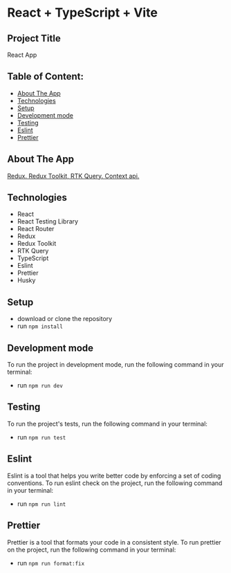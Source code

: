 # React + TypeScript + Vite

## Project Title

React App

## Table of Content:

- [About The App](#about-the-app)
- [Technologies](#technologies)
- [Setup](#setup)
- [Development mode](#development-mode)
- [Testing](#testing)
- [Eslint](#eslint)
- [Prettier](#prettier)

## About The App

[Redux. Redux Toolkit, RTK Query. Context api.](https://github.com/rolling-scopes-school/tasks/blob/master/react/modules/tasks/redux.md)

## Technologies

- React
- React Testing Library
- React Router
- Redux
- Redux Toolkit
- RTK Query
- TypeScript
- Eslint
- Prettier
- Husky

## Setup

- download or clone the repository
- run `npm install`

## Development mode

To run the project in development mode, run the following command in your terminal:

- run `npm run dev`


## Testing

To run the project's tests, run the following command in your terminal:

- run `npm run test`


## Eslint

Eslint is a tool that helps you write better code by enforcing a set of coding conventions. To run eslint check on the project, run the following command in your terminal:

- run `npm run lint`

## Prettier

Prettier is a tool that formats your code in a consistent style. To run prettier on the project, run the following command in your terminal:

- run `npm run format:fix`
